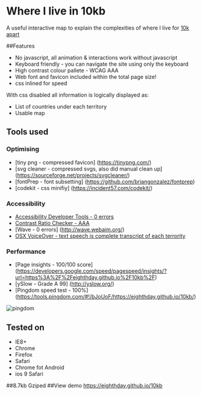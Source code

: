 # Where I live in 10kb

A useful interactive map to explain the complexities of where I live for [10k apart](https://a-k-apart.com/) 

##Features
* No javascript, all animation & interactions work without javascript
* Keyboard friendly - you can navigate the site using only the keyboard
* High contrast colour pallete - WCAG AAA
* Web font and favicon included within the total page size!
* css inlined for speed


With css disabled all information is  logically displayed as:
* List of countries under each territory 
* Usable map 

## Tools used

### Optimising  
* [tiny png - compressed  favicon] (https://tinypng.com/)
* [svg cleaner - compressed svgs, also did manual clean up]  (https://sourceforge.net/projects/svgcleaner/)
* [fontPrep - font subsetting] (https://github.com/briangonzalez/fontprep)
* [codekit - css minifiy] (https://incident57.com/codekit/)

### Accessibility  
* [Accessibility Developer Tools - 0 errors](https://chrome.google.com/webstore/detail/accessibility-developer-t/fpkknkljclfencbdbgkenhalefipecmb)
* [Contrast Ratio Checker - AAA](https://chrome.google.com/webstore/detail/contrast-ratio-checker/kmicfegjejpginnockfnjpdgeffebdcf?hl=en)
* [Wave - 0 errors] (http://wave.webaim.org/)
* [OSX VoiceOver - text speech is complete transcript of each terrority ](http://www.apple.com/uk/accessibility/osx/voiceover/)

### Performance  
* [Page insights - 100/100 score] (https://developers.google.com/speed/pagespeed/insights/?url=https%3A%2F%2Feighthday.github.io%2F10kb%2F)
* [ySlow - Grade A 99] (http://yslow.org/)
* [Pingdom speed test - 100%] (https://tools.pingdom.com/#!/bJoUoF/https://eighthday.github.io/10kb/)

![pingdom](https://s9.postimg.org/r4xiqiqhb/speed.png "pingdom")


## Tested on
* IE8+
* Chrome 
* Firefox
* Safari
* Chrome fot Android 
* ios 9 Safari

##8.7kb Gziped
##View demo
https://eighthday.github.io/10kb
